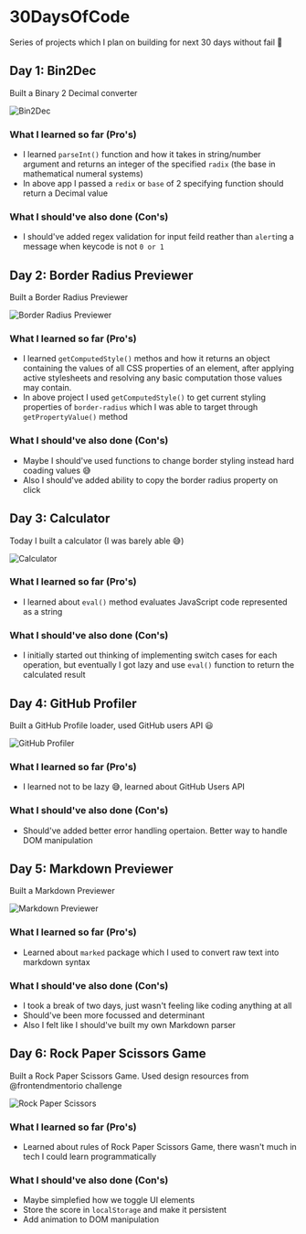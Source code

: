 # 30DaysOfCode

Series of projects which I plan on building for next 30 days without fail 🤨

## Day 1: Bin2Dec

Built a Binary 2 Decimal converter

![Bin2Dec](./day-1/Bin2Dec.gif)

### What I learned so far (Pro's)

- I learned `parseInt()` function and how it takes in string/number argument and returns an integer of the specified `radix` (the base in mathematical numeral systems)
- In above app I passed a `redix` or `base` of 2 specifying function should return a Decimal value

### What I should've also done (Con's)

- I should've added regex validation for input feild reather than `alert`ing a message when keycode is not `0 or 1`


## Day 2: Border Radius Previewer

Built a Border Radius Previewer

![Border Radius Previewer](./day-2/Border-Radius-Previewer.gif)

### What I learned so far (Pro's)

- I learned `getComputedStyle()` methos and how it returns an object containing the values of all CSS properties of an element, after applying active stylesheets and resolving any basic computation those values may contain.
- In above project I used `getComputedStyle()` to get current styling properties of `border-radius` which I was able to target through `getPropertyValue()` method

### What I should've also done (Con's)

- Maybe I should've used functions to change border styling instead hard coading values 😅
- Also I should've added ability to copy the border radius property on click


## Day 3: Calculator

Today I built a calculator (I was barely able 😅)

![Calculator](./day-3/Calculator.gif)

### What I learned so far (Pro's)

- I learned about `eval()` method evaluates JavaScript code represented as a string

### What I should've also done (Con's)

- I initially started out thinking of implementing switch cases for each operation, but eventually I got lazy and use `eval()` function to return the calculated result

## Day 4: GitHub Profiler

Built a GitHub Profile loader, used GitHub users API 😃

![GitHub Profiler](./day-4/GitHub-Profiler.gif)

### What I learned so far (Pro's)

- I learned not to be lazy 😅, learned about GitHub Users API

### What I should've also done (Con's)

- Should've added better error handling opertaion. Better way to handle DOM manipulation

## Day 5: Markdown Previewer

Built a Markdown Previewer

![Markdown Previewer](./day-5/Markdown-Previewer.png)

### What I learned so far (Pro's)

- Learned about `marked` package which I used to convert raw text into markdown syntax

### What I should've also done (Con's)

- I took a break of two days, just wasn't feeling like coding anything at all
- Should've been more focussed and determinant
- Also I felt like I should've built my own Markdown parser


## Day 6: Rock Paper Scissors Game

Built a Rock Paper Scissors Game. Used design resources from @frontendmentorio challenge

![Rock Paper Scissors](./day-6/Rock-Paper-Scissors.gif)

### What I learned so far (Pro's)

- Learned about rules of Rock Paper Scissors Game, there wasn't much in tech I could learn programmatically

### What I should've also done (Con's)

- Maybe simplefied how we toggle UI elements
- Store the score in `localStorage` and make it persistent
- Add animation to DOM manipulation
